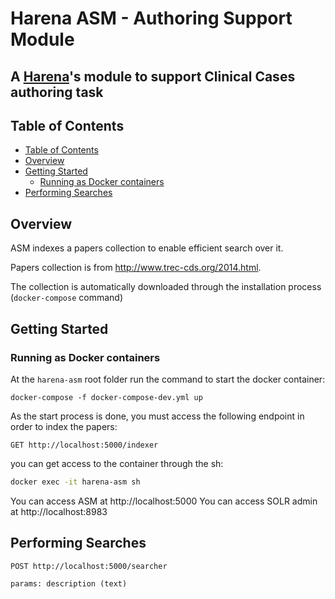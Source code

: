 # Harena ASM - Authoring Support Module
## A [Harena](https://github.com/datasci4health/harena)'s module to support Clinical Cases authoring task

## Table of Contents 

* [Table of Contents](#table-of-contents)
* [Overview](#overview)
* [Getting Started](#getting-started)
  * [Running as Docker containers](#running-as-docker-containers)
* [Performing Searches](#peforming-searches)

<!-- * [System Requirements](#system-requirements)
  * [For running as Docker containers](#for-running-as-linuxwindows-docker-containers)
  * [For running locally](#for-running-locally)
* [Configuration](#configuration)
  * [Virtualenvs: AdonisJS](#virtualenvs-adonisjs)
  * [Virtualenvs: Database](#virtualenvs-database)
* [Contributing](#contributing)
  * [Project organization](#project-organization)
  * [Branch organization (future CI/CD)](#branch-organization-future-cicd)-->

## Overview

ASM indexes a papers collection to enable efficient search over it.

Papers collection is from http://www.trec-cds.org/2014.html. 

The collection is automatically downloaded through the installation process (`docker-compose` command)

## Getting Started

### Running as Docker containers

At the ```harena-asm``` root folder run the command to start the docker container:

```docker-compose -f docker-compose-dev.yml up```

As the start process is done, you must access the following endpoint in order to index the papers:  

```buildoutcfg
GET http://localhost:5000/indexer
```

 you can get access to the container through the sh:

```bash
docker exec -it harena-asm sh
```

You can access ASM at http://localhost:5000
You can access SOLR admin at http://localhost:8983

## Performing Searches

```buildoutcfg
POST http://localhost:5000/searcher

params: description (text)
```